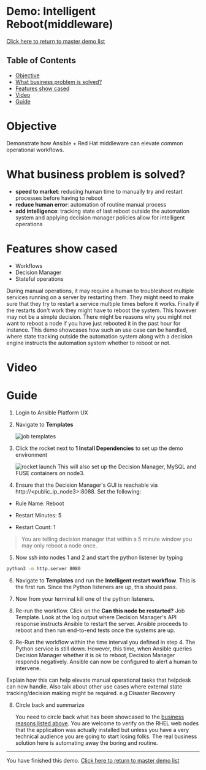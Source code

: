 # Demo: Intelligent Reboot(middleware)

[Click here to return to master demo list](../../README.md#demo-repository)

## Table of Contents

* [Objective](#objective)
* [What business problem is solved?](#what-business-problem-is-solved)
* [Features show cased](#features-show-cased)
* [Video](#video)
* [Guide](#guide)

# Objective

Demonstrate how Ansible + Red Hat middleware can elevate common operational workflows.


# What business problem is solved?

- **speed to market**:
reducing human time to manually try and restart processes before having to reboot
- **reduce human error**:
automation of routine manual process
- **add intelligence**:
tracking state of last reboot outside the automation system and applying decision manager policies allow for intelligent operations

# Features show cased

- Workflows
- Decision Manager
- Stateful operations

During manual operations, it may require a human to troubleshoot
multiple services running on a server by restarting them. They might
need to make sure that they try to restart a service multiple times
before it works. Finally if the restarts don't work they might have to
reboot the system. This however may not be a simple decision. There
might be reasons why you might not want to reboot a node if you have
just rebooted it in the past hour for instance. This demo showcases
how such an use case can be handled, where state tracking outside the
automation system along with a decision engine instructs the
automation system whether to reboot or not.


# Video


# Guide

1. Login to Ansible Platform UX

2. Navigate to **Templates**

     ![job templates](../../images/templates.png)

3. Click the rocket next to **1 Install Dependencies** to set up the demo environment

     ![rocket launch](../../images/rocket.png)
This will also set up the Decision Manager, MySQL and FUSE containers on node3.

4. Ensure that the Decision Manager's GUI is reachable via http://<public_ip_node3>:8088. Set the following:
- Rule Name: Reboot

- Restart Minutes: 5

- Restart Count: 1

> You are telling decision manager that within a 5 minute window you may only reboot a node once.

5. Now ssh into nodes 1 and 2 and start the python listener by typing

``` bash
python3 -m http.server 8080
```

6. Navigate to **Templates** and run the **Intelligent restart
   workflow**. This is the first run. Since the Python listeners are up, this should pass.

7. Now from your terminal kill one of the python listeners.

8. Re-run the workflow. Click on the **Can this node be restarted?**
   Job Template. Look at the log output where Decision Manager's API
   response instructs Ansible to restart the server. Ansible proceeds
   to reboot and then run end-to-end tests once the systems are up.

9. Re-Run the workflow within the time interval you defined in
   step 4. The Python service is still down. However, this time, when
   Ansible queries Decision Manager whether it is ok to reboot,
   Decision Manager responds negatively. Ansible can now be configured
   to alert a human to intervene.

Explain how this can help elevate manual operational tasks that helpdesk can now handle. Also talk about other use cases where external state tracking/decision making might be required. e.g Disaster Recovery


8. Circle back and summarize

     You need to circle back what has been showcased to the [business reasons listed above](#what-business-problem-is-solved).  You are welcome to verify on the RHEL web nodes that the application was actually installed but unless you have a very technical audience you are going to start losing folks.  The real business solution here is automating away the boring and routine.



---
You have finished this demo.  [Click here to return to master demo list](../../README.md#demo-repository)
